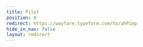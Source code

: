 ```yaml
---
title: Pilot
position: 0
redirect: https://wayfare.typeform.com/to/ahPimp
hide_in_nav: false
layout: redirect
---
```


